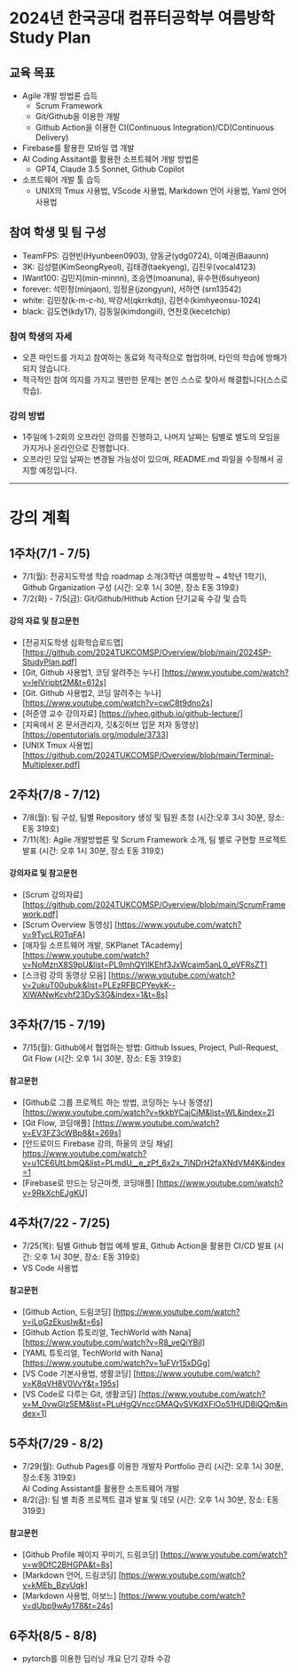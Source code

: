 # 2024년 한국공대 컴퓨터공학부 여름방학 Study Plan

## 교육 목표
  * Agile 개발 방법론 습득
    * Scrum Framework
    * Git/Github을 이용한 개발
    * Github Action을 이용한 CI(Continuous Integration)/CD(Continuous Delivery)
  * Firebase를 활용한 모바일 앱 개발
  * AI Coding Assitant를 활용한 소프트웨어 개발 방법론
    * GPT4, Claude 3.5 Sonnet, Github Copilot
  * 소프트웨어 개발 툴 습득
    * UNIX의 Tmux 사용법, VScode 사용법, Markdown 언어 사용법, Yaml 언어 사용법
   
## 참여 학생 및 팀 구성
 * TeamFPS: 김현빈(Hyunbeen0903), 양동균(ydg0724),  이예권(Baaunn)
 * 3K: 김성렬(KimSeongRyeol),  김태경(taekyeng),  김진우(vocal4123)
 * IWant100: 김민지(min-minnn), 조승연(moanuna), 유수현(6suhyeon)
 * forever: 석민정(minjaon), 임정윤(jzongyun), 서하연 (srn13542)
 * white: 김민창(k-m-c-h), 박강서(qkrrkdtj), 김현수(kimhyeonsu-1024)
 * black: 김도연(kdy17),  김동일(kimdongiil), 연찬호(kecetchip) 
    
### 참여 학생의 자세
 * 오픈 마인드를 가지고 참여하는 동료와 적극적으로 협업하며, 타인의 학습에 방해가 되지 않습니다.
 * 적극적인 참여 의지를 가지고 웬만한 문제는 본인 스스로 찾아서 해결합니다(스스로 학습).

### 강의 방법
 * 1주일에 1-2회의 오프라인 강의를 진행하고, 나머지 날짜는 팀별로 별도의 모임을 가지거나 온라인으로 진행합니다.
 * 오프라인 모임 날짜는 변경될 가능성이 있으며, README.md 파일을 수정해서 공지할 예정입니다.

---
# 강의 계획

## 1주차(7/1 - 7/5)
 * 7/1(월): 전공지도학생 학습 roadmap 소개(3학년 여름방학 ~ 4학년 1학기), Github Grganization 구성 (시간: 오후 1시 30분, 장소 E동 319호)
 * 7/2(화) - 7/5(금): Git/Github/Hithub Action 단기교육 수강 및 습득
   
#### 강의 자료 및 참고문헌
 * [전공지도학생 심화학습로드맵] [https://github.com/2024TUKCOMSP/Overview/blob/main/2024SP-StudyPlan.pdf]
 * [Git, Github 사용법1, 코딩 알려주는 누나] [https://www.youtube.com/watch?v=lelVripbt2M&t=612s]
 * [Git. Github 사용법2, 코딩 알려주는 누나] [https://www.youtube.com/watch?v=cwC8t9dno2s]
 * [허준영 교수 강의자료] [https://jyheo.github.io/github-lecture/]
 * [지옥에서 온 문서관리자, 깃&깃허브 입문 저자 동영상] [https://opentutorials.org/module/3733]
 * [UNIX Tmux 사용법] [https://github.com/2024TUKCOMSP/Overview/blob/main/Terminal-Multiplexer.pdf]

## 2주차(7/8 - 7/12)
 * 7/8(월): 팀 구성, 팀별 Repository 생성 및 팀원 초청 (시간:오후 3시 30분, 장소: E동 319호)
 * 7/11(목): Agile 개발방법론 및 Scrum Framework 소개, 팀 별로 구현할 프로젝트 발표 (시간: 오후 1시 30분, 장소 E동 319호)

#### 강의자료 및 참고문헌
 * [Scrum 강의자료] [https://github.com/2024TUKCOMSP/Overview/blob/main/ScrumFramework.pdf]
 * [Scrum Overview 동영상] [https://www.youtube.com/watch?v=9TycLR0TqFA]
 * [애자일 소프트웨어 개발, SKPlanet TAcademy] [https://www.youtube.com/watch?v=NoMznX8S9pU&list=PL9mhQYIlKEhf3JxWcaim5anL0_pVFRsZT]
 * [스크럼 강의 동영상 모음] [https://www.youtube.com/watch?v=2ukuT00ubuk&list=PLEzRFBCPYeykK--XlWANwKcvhf23DyS3G&index=1&t=8s]
   
## 3주차(7/15 - 7/19)
 * 7/15(월): Github에서 협업하는 방법: Github Issues, Project, Pull-Request, Git Flow (시간: 오후 1시 30분, 장소: E동 319호)

#### 참고문헌
 * [Github로 그룹 프로젝트 하는 방법, 코딩하는 누나 동영상] [https://www.youtube.com/watch?v=tkkbYCajCjM&list=WL&index=2]
 * [Git Flow, 코딩애플] [https://www.youtube.com/watch?v=EV3FZ3cWBp8&t=269s]
 * [안드로이드 Firebase 강의, 하울의 코딩 채널] https://www.youtube.com/watch?v=u1CE6UtLbmQ&list=PLmdU__e_zPf_6x2x_7iNDrH2faXNdVM4K&index=1
 * [Firebase로 만드는 당근마켓, 코딩애플] [https://www.youtube.com/watch?v=9RkXchEJgKU]
   
## 4주차(7/22 - 7/25)
 * 7/25(목): 팀별 Github 협업 예제 발표, Github Action을 활용한 CI/CD 발표 (시간: 오후 1시 30분, 장소: E동 319호)
 * VS Code 사용법
   
#### 참고문헌
 * [Github Action, 드림코딩] [https://www.youtube.com/watch?v=iLqGzEkusIw&t=6s]
 * [Github Action 튜토리얼, TechWorld with Nana] [https://www.youtube.com/watch?v=R8_veQiYBjI]
 * [YAML 튜토리얼, TechWorld with Nana] [https://www.youtube.com/watch?v=1uFVr15xDGg]
 * [VS Code 기본사용법, 생활코딩] [https://www.youtube.com/watch?v=K8qVH8V0VvY&t=195s]
 * [VS Code로 다루는 Git, 생활코딩] [https://www.youtube.com/watch?v=M_0vwGlz5EM&list=PLuHgQVnccGMAQvSVKdXFiOo51HUD8iQQm&index=1]
   
## 5주차(7/29 - 8/2)
 * 7/29(월): Guthub Pages를 이용한 개발자 Portfolio 관리 (시간: 오후 1시 30분, 장소:E동 319호)  
   AI Coding Assistant를 활용한 소프트웨어 개발 
 * 8/2(금): 팀 별 최종 프로젝트 결과 발표 및 데모 (시간: 오후 1시 30분, 장소: E동 319호)

#### 참고문헌
 * [Github Profile 페이지 꾸미기, 드림코딩] [https://www.youtube.com/watch?v=w9DfC2BHGPA&t=8s]
 * [Markdown 언어, 드림코딩] [https://www.youtube.com/watch?v=kMEb_BzyUqk]
 * [Markdown 사용법, 아보느] [https://www.youtube.com/watch?v=dUbp9wAy178&t=24s]

   
## 6주차(8/5 - 8/8)
 * pytorch를 이용한 딥러닝 개요 단기 강좌 수강
